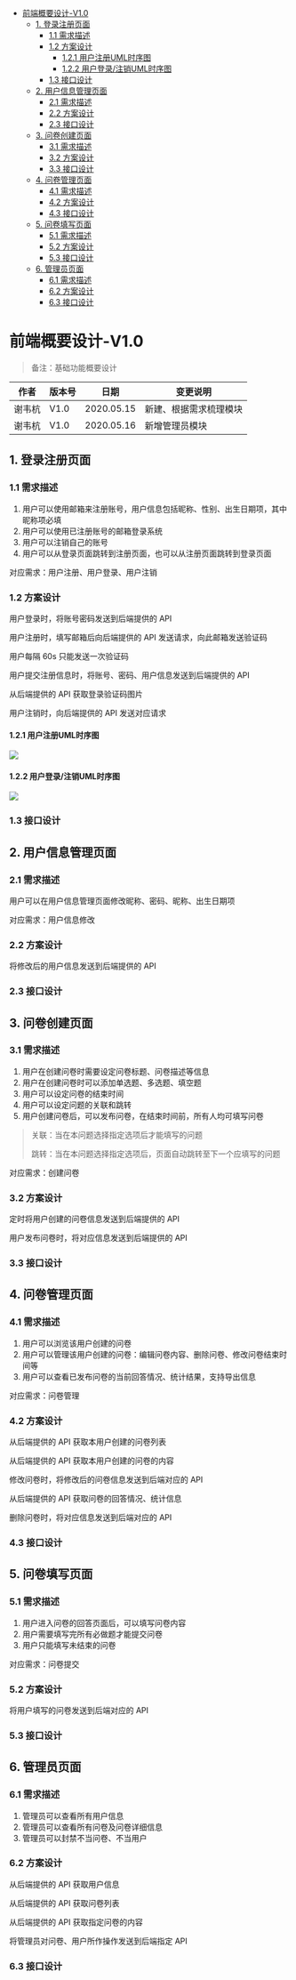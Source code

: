 - [前端概要设计-V1.0](#前端概要设计-V10)
  * [1. 登录注册页面](#1-登录注册页面)
    + [1.1 需求描述](#11-需求描述)
    + [1.2 方案设计](#12-方案设计)
      - [1.2.1 用户注册UML时序图](#121-用户注册uml时序图)
      - [1.2.2 用户登录/注销UML时序图](#122-用户登录注销uml时序图)
    + [1.3 接口设计](#13-接口设计)
  * [2. 用户信息管理页面](#2-用户信息管理页面)
    + [2.1 需求描述](#21-需求描述)
    + [2.2 方案设计](#22-方案设计)
    + [2.3 接口设计](#23-接口设计)
  * [3. 问卷创建页面](#3-问卷创建页面)
    + [3.1 需求描述](#31-需求描述)
    + [3.2 方案设计](#32-方案设计)
    + [3.3 接口设计](#33-接口设计)
  * [4. 问卷管理页面](#4-问卷管理页面)
    + [4.1 需求描述](#41-需求描述)
    + [4.2 方案设计](#42-方案设计)
    + [4.3 接口设计](#43-接口设计)
  * [5. 问卷填写页面](#5-问卷填写页面)
    + [5.1 需求描述](#51-需求描述)
    + [5.2 方案设计](#52-方案设计)
    + [5.3 接口设计](#53-接口设计)
  * [6. 管理员页面](#6-管理员页面)
    + [6.1 需求描述](#61-需求描述)
    + [6.2 方案设计](#62-方案设计)
    + [6.3 接口设计](#63-接口设计)

# 前端概要设计-V1.0

> 备注：基础功能概要设计

| 作者 | 版本号 | 日期 | 变更说明 |
| ---- | ---- | ---- | ---- |
| 谢韦杭 | V1.0 | 2020.05.15 | 新建、根据需求梳理模块 |
| 谢韦杭 | V1.0 | 2020.05.16 | 新增管理员模块 |


## 1. 登录注册页面

### 1.1 需求描述

1. 用户可以使用邮箱来注册账号，用户信息包括昵称、性别、出生日期项，其中昵称项必填
2. 用户可以使用已注册账号的邮箱登录系统
3. 用户可以注销自己的账号
4. 用户可以从登录页面跳转到注册页面，也可以从注册页面跳转到登录页面

对应需求：用户注册、用户登录、用户注销

### 1.2 方案设计

用户登录时，将账号密码发送到后端提供的 API

用户注册时，填写邮箱后向后端提供的 API 发送请求，向此邮箱发送验证码

用户每隔 60s 只能发送一次验证码

用户提交注册信息时，将账号、密码、用户信息发送到后端提供的 API

从后端提供的 API 获取登录验证码图片

用户注销时，向后端提供的 API 发送对应请求

#### 1.2.1 用户注册UML时序图

![](https://raw.githubusercontent.com/Wh1isper/QuestionnaireSystemDoc/master/%E5%90%8E%E7%AB%AF%E6%8A%80%E6%9C%AF/img/%E7%94%A8%E6%88%B7%E6%B3%A8%E5%86%8CUML%E6%97%B6%E5%BA%8F.png)

#### 1.2.2 用户登录/注销UML时序图

![](https://raw.githubusercontent.com/Wh1isper/QuestionnaireSystemDoc/master/%E5%90%8E%E7%AB%AF%E6%8A%80%E6%9C%AF/img/%E7%94%A8%E6%88%B7%E7%99%BB%E5%85%A5_%E6%B3%A8%E9%94%80UML%E6%97%B6%E5%BA%8F.png)

### 1.3 接口设计

## 2. 用户信息管理页面

### 2.1 需求描述

用户可以在用户信息管理页面修改昵称、密码、昵称、出生日期项

对应需求：用户信息修改

### 2.2 方案设计

将修改后的用户信息发送到后端提供的 API

### 2.3 接口设计

## 3. 问卷创建页面

### 3.1 需求描述

1. 用户在创建问卷时需要设定问卷标题、问卷描述等信息
2. 用户在创建问卷时可以添加单选题、多选题、填空题
3. 用户可以设定问卷的结束时间
4. 用户可以设定问题的关联和跳转
5. 用户创建问卷后，可以发布问卷，在结束时间前，所有人均可填写问卷

> 关联：当在本问题选择指定选项后才能填写的问题
>
> 跳转：当在本问题选择指定选项后，页面自动跳转至下一个应填写的问题

对应需求：创建问卷

### 3.2 方案设计

定时将用户创建的问卷信息发送到后端提供的 API

用户发布问卷时，将对应信息发送到后端提供的 API

### 3.3 接口设计

## 4. 问卷管理页面

### 4.1 需求描述

1. 用户可以浏览该用户创建的问卷
2. 用户可以管理该用户创建的问卷：编辑问卷内容、删除问卷、修改问卷结束时间等
3. 用户可以查看已发布问卷的当前回答情况、统计结果，支持导出信息

对应需求：问卷管理

### 4.2 方案设计

从后端提供的 API 获取本用户创建的问卷列表

从后端提供的 API 获取本用户创建的问卷的内容

修改问卷时，将修改后的问卷信息发送到后端对应的 API

从后端提供的 API 获取问卷的回答情况、统计信息

删除问卷时，将对应信息发送到后端对应的 API

### 4.3 接口设计

## 5. 问卷填写页面

### 5.1 需求描述

1. 用户进入问卷的回答页面后，可以填写问卷内容
2. 用户需要填写完所有必做题才能提交问卷
3. 用户只能填写未结束的问卷

对应需求：问卷提交

### 5.2 方案设计

将用户填写的问卷发送到后端对应的 API

### 5.3 接口设计

## 6. 管理员页面

### 6.1 需求描述

1. 管理员可以查看所有用户信息
2. 管理员可以查看所有问卷及问卷详细信息
3. 管理员可以封禁不当问卷、不当用户

### 6.2 方案设计

从后端提供的 API 获取用户信息

从后端提供的 API 获取问卷列表

从后端提供的 API 获取指定问卷的内容

将管理员对问卷、用户所作操作发送到后端指定 API

### 6.3 接口设计
